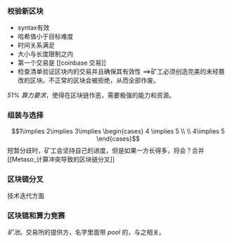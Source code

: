 ### 校验新区块

- syntax有效
- 哈希值小于目标难度
- 时间关系满足
- 大小与长度限制之内
- 第一个交易是 [[coinbase 交易]]
- 检查清单验证区块内的交易并且确保其有效性
$\implies$矿工必须创造完美的未经篡改的区块。不正常的区块会被拒绝，从而全部作废。

*51% 算力要求*，使得在区块链作恶，需要极强的能力和资源。

### 组装与选择

$$1\implies 2\implies 3\implies \begin{cases}
4 \implies 5 \\
 \\
4\implies 5
\end{cases}$$
短暂分歧时，矿工会坚持自己的进度，但是如果一方长得多，将会？合并
[[Metaso_计算冲突导致的区块链分叉]]
### 区块链分叉

技术迭代方面


### 区块链和算力竞赛

*矿池*。交易所的提供方，名字里面带 *pool* 的，与之相关。
